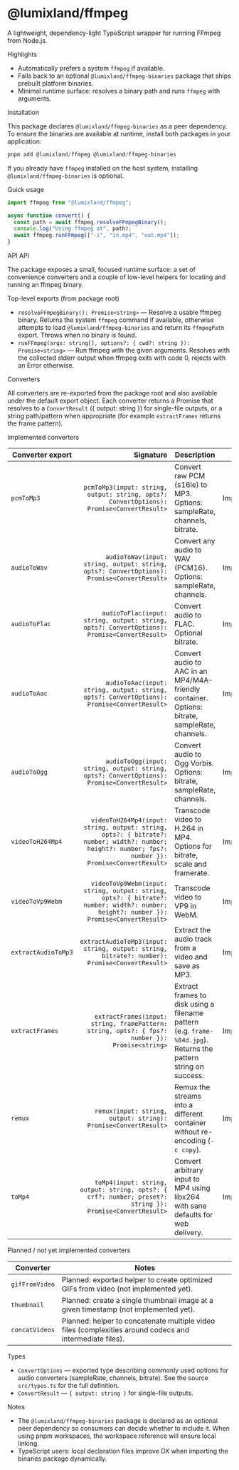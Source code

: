 # @lumixland/ffmpeg

A lightweight, dependency-light TypeScript wrapper for running FFmpeg from Node.js.

Highlights

- Automatically prefers a system `ffmpeg` if available.
- Falls back to an optional `@lumixland/ffmpeg-binaries` package that ships prebuilt platform binaries.
- Minimal runtime surface: resolves a binary path and runs `ffmpeg` with arguments.

Installation

This package declares `@lumixland/ffmpeg-binaries` as a peer dependency. To ensure the binaries are available at runtime, install both packages in your application:

```powershell
pnpm add @lumixland/ffmpeg @lumixland/ffmpeg-binaries
```

If you already have `ffmpeg` installed on the host system, installing `@lumixland/ffmpeg-binaries` is optional.

Quick usage

```ts
import ffmpeg from "@lumixland/ffmpeg";

async function convert() {
  const path = await ffmpeg.resolveFFmpegBinary();
  console.log("Using ffmpeg at", path);
  await ffmpeg.runFFmpeg(["-i", "in.mp4", "out.mp4"]);
}
```

API
API

The package exposes a small, focused runtime surface: a set of convenience converters and a couple of low-level helpers for locating and running an ffmpeg binary.

Top-level exports (from package root)

- `resolveFFmpegBinary(): Promise<string>` — Resolve a usable ffmpeg binary. Returns the system `ffmpeg` command if available, otherwise attempts to load `@lumixland/ffmpeg-binaries` and return its `ffmpegPath` export. Throws when no binary is found.
- `runFFmpeg(args: string[], options?: { cwd?: string }): Promise<string>` — Run ffmpeg with the given arguments. Resolves with the collected stderr output when ffmpeg exits with code 0, rejects with an Error otherwise.

Converters

All converters are re-exported from the package root and also available under the default export object. Each converter returns a Promise that resolves to a `ConvertResult` ({ output: string }) for single-file outputs, or a string path/pattern when appropriate (for example `extractFrames` returns the frame pattern).

Implemented converters

| Converter export    |                                                                                                                                           Signature | Description                                                                                                     |      Status |
| ------------------- | --------------------------------------------------------------------------------------------------------------------------------------------------: | --------------------------------------------------------------------------------------------------------------- | ----------: |
| `pcmToMp3`          |                                                            `pcmToMp3(input: string, output: string, opts?: ConvertOptions): Promise<ConvertResult>` | Convert raw PCM (s16le) to MP3. Options: sampleRate, channels, bitrate.                                         | Implemented |
| `audioToWav`        |                                                          `audioToWav(input: string, output: string, opts?: ConvertOptions): Promise<ConvertResult>` | Convert any audio to WAV (PCM16). Options: sampleRate, channels.                                                | Implemented |
| `audioToFlac`       |                                                         `audioToFlac(input: string, output: string, opts?: ConvertOptions): Promise<ConvertResult>` | Convert audio to FLAC. Optional bitrate.                                                                        | Implemented |
| `audioToAac`        |                                                          `audioToAac(input: string, output: string, opts?: ConvertOptions): Promise<ConvertResult>` | Convert audio to AAC in an MP4/M4A-friendly container. Options: bitrate, sampleRate, channels.                  | Implemented |
| `audioToOgg`        |                                                          `audioToOgg(input: string, output: string, opts?: ConvertOptions): Promise<ConvertResult>` | Convert audio to Ogg Vorbis. Options: bitrate, sampleRate, channels.                                            | Implemented |
| `videoToH264Mp4`    | `videoToH264Mp4(input: string, output: string, opts?: { bitrate?: number; width?: number; height?: number; fps?: number }): Promise<ConvertResult>` | Transcode video to H.264 in MP4. Options for bitrate, scale and framerate.                                      | Implemented |
| `videoToVp9Webm`    |               `videoToVp9Webm(input: string, output: string, opts?: { bitrate?: number; width?: number; height?: number }): Promise<ConvertResult>` | Transcode video to VP9 in WebM.                                                                                 | Implemented |
| `extractAudioToMp3` |                                                        `extractAudioToMp3(input: string, output: string, bitrate?: number): Promise<ConvertResult>` | Extract the audio track from a video and save as MP3.                                                           | Implemented |
| `extractFrames`     |                                                      `extractFrames(input: string, framePattern: string, opts?: { fps?: number }): Promise<string>` | Extract frames to disk using a filename pattern (e.g. `frame-%04d.jpg`). Returns the pattern string on success. | Implemented |
| `remux`             |                                                                                      `remux(input: string, output: string): Promise<ConvertResult>` | Remux the streams into a different container without re-encoding (`-c copy`).                                   | Implemented |
| `toMp4`             |                                            `toMp4(input: string, output: string, opts?: { crf?: number; preset?: string }): Promise<ConvertResult>` | Convert arbitrary input to MP4 using libx264 with sane defaults for web delivery.                               | Implemented |

Planned / not yet implemented converters

| Converter      | Notes                                                                                                    |
| -------------- | -------------------------------------------------------------------------------------------------------- |
| `gifFromVideo` | Planned: exported helper to create optimized GIFs from video (not implemented yet).                      |
| `thumbnail`    | Planned: create a single thumbnail image at a given timestamp (not implemented yet).                     |
| `concatVideos` | Planned: helper to concatenate multiple video files (complexities around codecs and intermediate files). |

Types

- `ConvertOptions` — exported type describing commonly used options for audio converters (sampleRate, channels, bitrate). See the source `src/types.ts` for the full definition.
- `ConvertResult` — `{ output: string }` for single-file outputs.

Notes

- The `@lumixland/ffmpeg-binaries` package is declared as an optional peer dependency so consumers can decide whether to include it. When using pnpm workspaces, the workspace reference will ensure local linking.
- TypeScript users: local declaration files improve DX when importing the binaries package dynamically.
